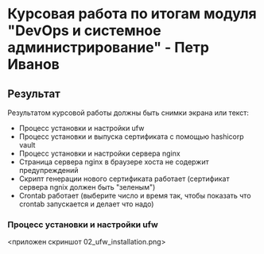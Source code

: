 <h1>Курсовая работа по итогам модуля "DevOps и системное администрирование" - Петр Иванов</h1>


## Результат

Результатом курсовой работы должны быть снимки экрана или текст:

- Процесс установки и настройки ufw
- Процесс установки и выпуска сертификата с помощью hashicorp vault
- Процесс установки и настройки сервера nginx
- Страница сервера nginx в браузере хоста не содержит предупреждений 
- Скрипт генерации нового сертификата работает (сертификат сервера ngnix должен быть "зеленым")
- Crontab работает (выберите число и время так, чтобы показать что crontab запускается и делает что надо)

### Процесс установки и настройки ufw
<приложен скриншот 02_ufw_installation.png>



